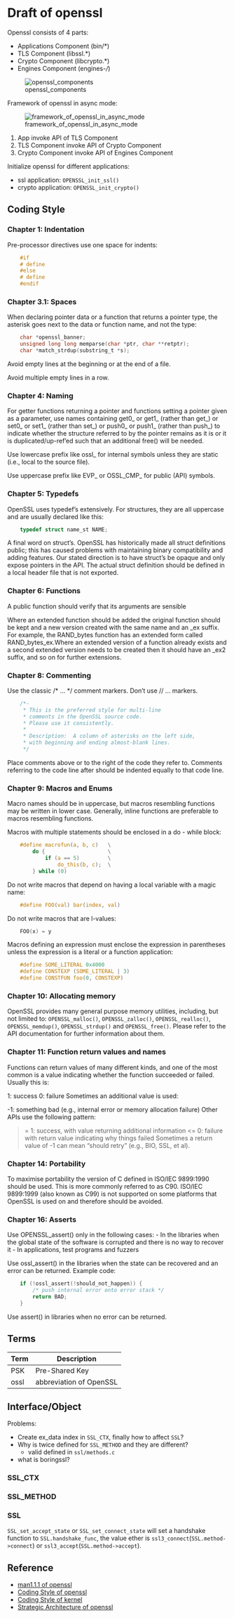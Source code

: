 # Draft of openssl

Openssl consists of 4 parts:

- Applications Component    (bin/*)
- TLS Component             (libssl.*)
- Crypto Component          (libcrypto.*)
- Engines Component         (engines-*/*)

<figure>
    <img alt="openssl_components" src="/docs/assets/openssl_components.png">
    <figcaption>openssl_components</figcaption>
</figure>

Framework of openssl in async mode:

<figure>
    <img alt="framework_of_openssl_in_async_mode" src="/docs/assets/framework_of_openssl_in_async_mode.png">
    <figcaption>framework_of_openssl_in_async_mode</figcaption>
</figure>

1. App invoke API of TLS Component
2. TLS Component invoke API of Crypto Component
3. Crypto Component invoke API of Engines Component

Initialize openssl for different applications:

- ssl application: `OPENSSL_init_ssl()`
- crypto application: `OPENSSL_init_crypto()`

## Coding Style

### Chapter 1: Indentation

Pre-processor directives use one space for indents:

```c
    #if
    # define
    #else
    # define
    #endif
```

### Chapter 3.1: Spaces

When declaring pointer data or a function that returns a pointer type, the asterisk goes next to the data or function name, and not the type:

```c
    char *openssl_banner;
    unsigned long long memparse(char *ptr, char **retptr);
    char *match_strdup(substring_t *s);
```

Avoid empty lines at the beginning or at the end of a file.

Avoid multiple empty lines in a row.

### Chapter 4: Naming

For getter functions returning a pointer and functions setting a pointer given as a parameter, use names containing get0_ or get1_ (rather than get_) or set0_ or set1_ (rather than set_) or push0_ or push1_ (rather than push_) to indicate whether the structure referred to by the pointer remains as it is or it is duplicated/up-ref’ed such that an additional free() will be needed.

Use lowercase prefix like ossl_ for internal symbols unless they are static (i.e., local to the source file).

Use uppercase prefix like EVP_ or OSSL_CMP_ for public (API) symbols.

### Chapter 5: Typedefs

OpenSSL uses typedef’s extensively. For structures, they are all uppercase and are usually declared like this:

```c
    typedef struct name_st NAME;
```

A final word on struct’s. OpenSSL has historically made all struct definitions public; this has caused problems with maintaining binary compatibility and adding features. Our stated direction is to have struct’s be opaque and only expose pointers in the API. The actual struct definition should be defined in a local header file that is not exported.

### Chapter 6: Functions

A public function should verify that its arguments are sensible

Where an extended function should be added the original function should be kept and a new version created with the same name and an _ex suffix. For example, the RAND_bytes function has an extended form called RAND_bytes_ex.Where an extended version of a function already exists and a second extended version needs to be created then it should have an _ex2 suffix, and so on for further extensions.

### Chapter 8: Commenting

Use the classic /* ... */ comment markers. Don’t use // ... markers.

```c
    /*-
     * This is the preferred style for multi-line
     * comments in the OpenSSL source code.
     * Please use it consistently.
     *
     * Description:  A column of asterisks on the left side,
     * with beginning and ending almost-blank lines.
     */
```

Place comments above or to the right of the code they refer to. Comments referring to the code line after should be indented equally to that code line.

### Chapter 9: Macros and Enums

Macro names should be in uppercase, but macros resembling functions may be written in lower case. Generally, inline functions are preferable to macros resembling functions.

Macros with multiple statements should be enclosed in a do - while block:

```c
    #define macrofun(a, b, c)   \
        do {                    \
            if (a == 5)         \
                do_this(b, c);  \
        } while (0)
```

Do not write macros that depend on having a local variable with a magic name:

```c
    #define FOO(val) bar(index, val)
```

Do not write macros that are l-values:

```c
    FOO(x) = y
```

Macros defining an expression must enclose the expression in parentheses unless the expression is a literal or a function application:

```c
    #define SOME_LITERAL 0x4000
    #define CONSTEXP (SOME_LITERAL | 3)
    #define CONSTFUN foo(0, CONSTEXP)
```

### Chapter 10: Allocating memory

OpenSSL provides many general purpose memory utilities, including, but not limited to: `OPENSSL_malloc()`, `OPENSSL_zalloc()`, `OPENSSL_realloc()`, `OPENSSL_memdup()`, `OPENSSL_strdup()` and `OPENSSL_free()`. Please refer to the API documentation for further information about them.

### Chapter 11: Function return values and names

Functions can return values of many different kinds, and one of the most common is a value indicating whether the function succeeded or failed. Usually this is:

1: success
0: failure
Sometimes an additional value is used:

-1: something bad (e.g., internal error or memory allocation failure)
Other APIs use the following pattern:

>= 1: success, with value returning additional information
<= 0: failure with return value indicating why things failed
Sometimes a return value of -1 can mean “should retry” (e.g., BIO, SSL, et al).

### Chapter 14: Portability

To maximise portability the version of C defined in ISO/IEC 9899:1990 should be used. This is more commonly referred to as C90. ISO/IEC 9899:1999 (also known as C99) is not supported on some platforms that OpenSSL is used on and therefore should be avoided.

### Chapter 16: Asserts

Use OPENSSL_assert() only in the following cases: - In the libraries when the global state of the software is corrupted and there is no way to recover it - In applications, test programs and fuzzers

Use ossl_assert() in the libraries when the state can be recovered and an error can be returned. Example code:

```c
    if (!ossl_assert(!should_not_happen)) {
        /* push internal error onto error stack */
        return BAD;
    }
```

Use assert() in libraries when no error can be returned.

## Terms

Term | Description
--- | ---
PSK     | Pre-Shared Key
ossl    | abbreviation of OpenSSL

## Interface/Object

Problems:

- Create ex_data index in `SSL_CTX`, finally how to affect `SSL`?
- Why is twice defined for `SSL_METHOD` and they are different?
    - valid defined in `ssl/methods.c`
- what is boringssl?

### SSL_CTX

### SSL_METHOD

### SSL

`SSL_set_accept_state` or `SSL_set_connect_state` will set a handshake function to `SSL.handshake_func`, the value ether is `ssl3_connect`(`SSL.method->connect`) or `ssl3_accept`(`SSL.method->accept`).

## Reference

- [man1.1.1 of openssl](https://www.openssl.org/docs/man1.1.1/man3/)
- [Coding Style of openssl](https://www.openssl.org/policies/technical/coding-style.html)
- [Coding Style of kernel](https://www.kernel.org/doc/Documentation/process/coding-style.rst)
- [Strategic Architecture of openssl](https://www.openssl.org/docs/OpenSSLStrategicArchitecture.html)
